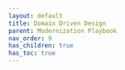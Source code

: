 ```yaml
---
layout: default
title: Domain Driven Design
parent: Modernization Playbook
nav_order: 9
has_children: true
has_toc: true
---
```


